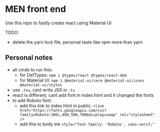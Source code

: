 # MEN front end

Use this repo to fastly create react using Material UI

TODO:

- delete the yarn lock file, personal taste like npm more than yarn

## Personal notes

- all cmds to run this:
  - for DefTypes: `npm i @types/react @types/react-dom`
  - for Material UI: `npm i @material-ui/core @material-ui/icons @material-ui/styles`
- use `.tsx`, cant write JSX in `.ts`
- react is different, cant add font in index.html and it changed the fonts
- to add Roboto font:
  - add this link to index.html in public: `<link href="https://fonts.googleapis.com/css?family=Roboto:300i,400,500,700&display=swap" rel="stylesheet" />`
  - add this to body ele `style="font-family: 'Roboto', sans-serif;"`
